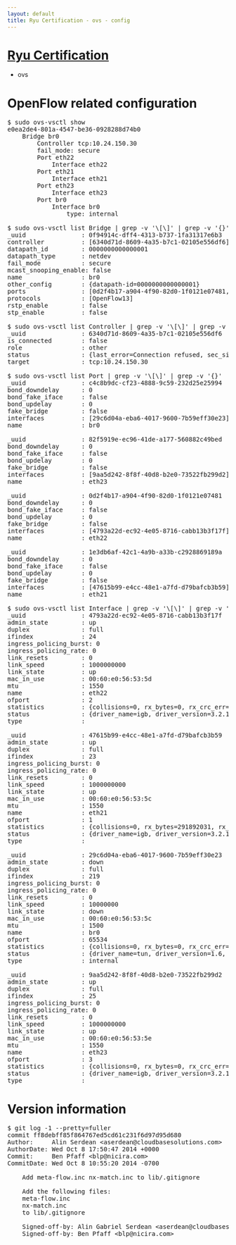 ```yaml
---
layout: default
title: Ryu Certification - ovs - config
---
```

# [Ryu Certification](http://osrg.github.io/ryu/certification.html)
* ovs 

# OpenFlow related configuration
<pre>
$ sudo ovs-vsctl show
e0ea2de4-801a-4547-be36-0928288d74b0
    Bridge br0
        Controller tcp:10.24.150.30
        fail_mode: secure
        Port eth22
            Interface eth22
        Port eth21
            Interface eth21
        Port eth23
            Interface eth23
        Port br0
            Interface br0
                type: internal

$ sudo ovs-vsctl list Bridge | grep -v '\[\]' | grep -v '{}'
_uuid               : 0f94914c-dff4-4313-b737-1fa31317e6b3
controller          : [6340d71d-8609-4a35-b7c1-02105e556df6]
datapath_id         : 0000000000000001
datapath_type       : netdev
fail_mode           : secure
mcast_snooping_enable: false
name                : br0
other_config        : {datapath-id=0000000000000001}
ports               : [0d2f4b17-a904-4f90-82d0-1f0121e07481, 1e3db6af-42c1-4a9b-a33b-c2928869189a, 82f5919e-ec96-41de-a177-560882c49bed, c4c8b9dc-cf23-4888-9c59-232d25e25994]
protocols           : [OpenFlow13]
rstp_enable         : false
stp_enable          : false

$ sudo ovs-vsctl list Controller | grep -v '\[\]' | grep -v '{}'
_uuid               : 6340d71d-8609-4a35-b7c1-02105e556df6
is_connected        : false
role                : other
status              : {last_error=Connection refused, sec_since_connect=692, sec_since_disconnect=0, state=BACKOFF}
target              : tcp:10.24.150.30

$ sudo ovs-vsctl list Port | grep -v '\[\]' | grep -v '{}'
_uuid               : c4c8b9dc-cf23-4888-9c59-232d25e25994
bond_downdelay      : 0
bond_fake_iface     : false
bond_updelay        : 0
fake_bridge         : false
interfaces          : [29c6d04a-eba6-4017-9600-7b59eff30e23]
name                : br0

_uuid               : 82f5919e-ec96-41de-a177-560882c49bed
bond_downdelay      : 0
bond_fake_iface     : false
bond_updelay        : 0
fake_bridge         : false
interfaces          : [9aa5d242-8f8f-40d8-b2e0-73522fb299d2]
name                : eth23

_uuid               : 0d2f4b17-a904-4f90-82d0-1f0121e07481
bond_downdelay      : 0
bond_fake_iface     : false
bond_updelay        : 0
fake_bridge         : false
interfaces          : [4793a22d-ec92-4e05-8716-cabb13b3f17f]
name                : eth22

_uuid               : 1e3db6af-42c1-4a9b-a33b-c2928869189a
bond_downdelay      : 0
bond_fake_iface     : false
bond_updelay        : 0
fake_bridge         : false
interfaces          : [47615b99-e4cc-48e1-a7fd-d79bafcb3b59]
name                : eth21

$ sudo ovs-vsctl list Interface | grep -v '\[\]' | grep -v '{}'
_uuid               : 4793a22d-ec92-4e05-8716-cabb13b3f17f
admin_state         : up
duplex              : full
ifindex             : 24
ingress_policing_burst: 0
ingress_policing_rate: 0
link_resets         : 0
link_speed          : 1000000000
link_state          : up
mac_in_use          : 00:60:e0:56:53:5d
mtu                 : 1550
name                : eth22
ofport              : 2
statistics          : {collisions=0, rx_bytes=0, rx_crc_err=0, rx_dropped=0, rx_errors=0, rx_frame_err=0, rx_over_err=0, rx_packets=0, tx_bytes=1615029624, tx_dropped=0, tx_errors=0, tx_packets=72692294}
status              : {driver_name=igb, driver_version=3.2.10-k, firmware_version=2.10-9}
type                : 

_uuid               : 47615b99-e4cc-48e1-a7fd-d79bafcb3b59
admin_state         : up
duplex              : full
ifindex             : 23
ingress_policing_burst: 0
ingress_policing_rate: 0
link_resets         : 0
link_speed          : 1000000000
link_state          : up
mac_in_use          : 00:60:e0:56:53:5c
mtu                 : 1550
name                : eth21
ofport              : 1
statistics          : {collisions=0, rx_bytes=291892031, rx_crc_err=0, rx_dropped=0, rx_errors=0, rx_frame_err=0, rx_over_err=0, rx_packets=123390052, tx_bytes=0, tx_dropped=0, tx_errors=0, tx_packets=0}
status              : {driver_name=igb, driver_version=3.2.10-k, firmware_version=2.10-9}
type                : 

_uuid               : 29c6d04a-eba6-4017-9600-7b59eff30e23
admin_state         : down
duplex              : full
ifindex             : 219
ingress_policing_burst: 0
ingress_policing_rate: 0
link_resets         : 0
link_speed          : 10000000
link_state          : down
mac_in_use          : 00:60:e0:56:53:5c
mtu                 : 1500
name                : br0
ofport              : 65534
statistics          : {collisions=0, rx_bytes=0, rx_crc_err=0, rx_dropped=0, rx_errors=0, rx_frame_err=0, rx_over_err=0, rx_packets=0, tx_bytes=0, tx_dropped=0, tx_errors=0, tx_packets=0}
status              : {driver_name=tun, driver_version=1.6, firmware_version=N/A}
type                : internal

_uuid               : 9aa5d242-8f8f-40d8-b2e0-73522fb299d2
admin_state         : up
duplex              : full
ifindex             : 25
ingress_policing_burst: 0
ingress_policing_rate: 0
link_resets         : 0
link_speed          : 1000000000
link_state          : up
mac_in_use          : 00:60:e0:56:53:5e
mtu                 : 1550
name                : eth23
ofport              : 3
statistics          : {collisions=0, rx_bytes=0, rx_crc_err=0, rx_dropped=0, rx_errors=0, rx_frame_err=0, rx_over_err=0, rx_packets=0, tx_bytes=865922908, tx_dropped=0, tx_errors=0, tx_packets=6303905}
status              : {driver_name=igb, driver_version=3.2.10-k, firmware_version=2.10-9}
type                : 
</pre>

# Version information
<pre>
$ git log -1 --pretty=fuller
commit ff8debff85f864767ed5cd61c231f6d97d95d680
Author:     Alin Serdean &lt;aserdean@cloudbasesolutions.com&gt;
AuthorDate: Wed Oct 8 17:50:47 2014 +0000
Commit:     Ben Pfaff &lt;blp@nicira.com&gt;
CommitDate: Wed Oct 8 10:55:20 2014 -0700

    Add meta-flow.inc nx-match.inc to lib/.gitignore
    
    Add the following files:
    meta-flow.inc
    nx-match.inc
    to lib/.gitignore
    
    Signed-off-by: Alin Gabriel Serdean &lt;aserdean@cloudbasesolutions.com&gt;
    Signed-off-by: Ben Pfaff &lt;blp@nicira.com&gt;
</pre>
